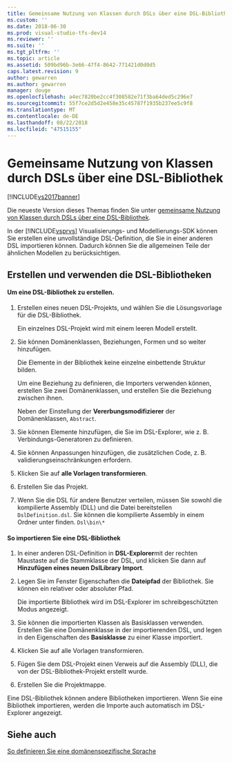 ```yaml
---
title: Gemeinsame Nutzung von Klassen durch DSLs über eine DSL-Bibliothek | Microsoft-Dokumentation
ms.custom: ''
ms.date: 2018-06-30
ms.prod: visual-studio-tfs-dev14
ms.reviewer: ''
ms.suite: ''
ms.tgt_pltfrm: ''
ms.topic: article
ms.assetid: 509bd96b-3e66-47f4-8642-771421d0d0d5
caps.latest.revision: 9
author: gewarren
ms.author: gewarren
manager: douge
ms.openlocfilehash: a4ec7820be2cc4f308582e71f3ba64ded5c296e7
ms.sourcegitcommit: 55f7ce2d5d2e458e35c45787f1935b237ee5c9f8
ms.translationtype: MT
ms.contentlocale: de-DE
ms.lasthandoff: 08/22/2018
ms.locfileid: "47515155"
---
```

# <a name="sharing-classes-between-dsls-by-using-a-dsl-library"></a>Gemeinsame Nutzung von Klassen durch DSLs über eine DSL-Bibliothek
[!INCLUDE[vs2017banner](../includes/vs2017banner.md)]

Die neueste Version dieses Themas finden Sie unter [gemeinsame Nutzung von Klassen durch DSLs über eine DSL-Bibliothek](https://docs.microsoft.com/visualstudio/modeling/sharing-classes-between-dsls-by-using-a-dsl-library).  
  
In der [!INCLUDE[vsprvs](../includes/vsprvs-md.md)] Visualisierungs- und Modellierungs-SDK können Sie erstellen eine unvollständige DSL-Definition, die Sie in einer anderen DSL importieren können. Dadurch können Sie die allgemeinen Teile der ähnlichen Modellen zu berücksichtigen.  
  
## <a name="creating-and-using-dsl-libraries"></a>Erstellen und verwenden die DSL-Bibliotheken  
  
#### <a name="to-create-a-dsl-library"></a>Um eine DSL-Bibliothek zu erstellen.  
  
1.  Erstellen eines neuen DSL-Projekts, und wählen Sie die Lösungsvorlage für die DSL-Bibliothek.  
  
     Ein einzelnes DSL-Projekt wird mit einem leeren Modell erstellt.  
  
2.  Sie können Domänenklassen, Beziehungen, Formen und so weiter hinzufügen.  
  
     Die Elemente in der Bibliothek keine einzelne einbettende Struktur bilden.  
  
     Um eine Beziehung zu definieren, die Importers verwenden können, erstellen Sie zwei Domänenklassen, und erstellen Sie die Beziehung zwischen ihnen.  
  
     Neben der Einstellung der **Vererbungsmodifizierer** der Domänenklassen, `Abstract`.  
  
3.  Sie können Elemente hinzufügen, die Sie im DSL-Explorer, wie z. B. Verbindungs-Generatoren zu definieren.  
  
4.  Sie können Anpassungen hinzufügen, die zusätzlichen Code, z. B. validierungseinschränkungen erfordern.  
  
5.  Klicken Sie auf **alle Vorlagen transformieren**.  
  
6.  Erstellen Sie das Projekt.  
  
7.  Wenn Sie die DSL für andere Benutzer verteilen, müssen Sie sowohl die kompilierte Assembly (DLL) und die Datei bereitstellen `DslDefinition.dsl`. Sie können die kompilierte Assembly in einem Ordner unter finden. `Dsl\bin\*`  
  
#### <a name="to-import-a-dsl-library"></a>So importieren Sie eine DSL-Bibliothek  
  
1.  In einer anderen DSL-Definition in **DSL-Explorer**mit der rechten Maustaste auf die Stammklasse der DSL, und klicken Sie dann auf **Hinzufügen eines neuen DslLibrary Import**.  
  
2.  Legen Sie im Fenster Eigenschaften die **Dateipfad** der Bibliothek. Sie können ein relativer oder absoluter Pfad.  
  
     Die importierte Bibliothek wird im DSL-Explorer im schreibgeschützten Modus angezeigt.  
  
3.  Sie können die importierten Klassen als Basisklassen verwenden. Erstellen Sie eine Domänenklasse in der importierenden DSL, und legen in den Eigenschaften des **Basisklasse** zu einer Klasse importiert.  
  
4.  Klicken Sie auf alle Vorlagen transformieren.  
  
5.  Fügen Sie dem DSL-Projekt einen Verweis auf die Assembly (DLL), die von der DSL-Bibliothek-Projekt erstellt wurde.  
  
6.  Erstellen Sie die Projektmappe.  
  
 Eine DSL-Bibliothek können andere Bibliotheken importieren. Wenn Sie eine Bibliothek importieren, werden die Importe auch automatisch im DSL-Explorer angezeigt.  
  
## <a name="see-also"></a>Siehe auch  
 [So definieren Sie eine domänenspezifische Sprache](../modeling/how-to-define-a-domain-specific-language.md)



